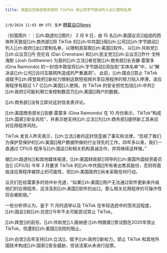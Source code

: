 ```yaml
---
title: 美国议员敦促商务部将 TikTok 母公司字节跳动列入出口管制名单
---
```

`2/9/2024 11:03 AM UTC 宝尹` [轉載自GNews](https://gnews.org/articles/2295161)

（封面图片：｜[[zh:路透社]]图片）
2 月 9 日，由 15 名[[zh:美国议员]]组成的团体昨天敦促[[zh:商务部]]将 TikTok 的[[zh:中共国]]母[[zh:公司]][[zh:字节跳动]]列入[[zh:政府]]出口管制名单，以限制其获取[[zh:美国]]软件。
以[[zh:共和党]][[zh:众议员]]丹·克伦肖 (Dan Crenshaw) 和[[zh:民主党]][[zh:众议员]]乔什·戈特海默 (Josh Gottheimer) 为首的[[zh:立法]]者在致[[zh:商务部]]长吉娜·雷蒙多 (Gina Raimondo) 的一封信中敦促将[[zh:字节跳动]]添加到“实体名单”中，以“解决该[[zh:公司]]访问互联网所造成的严重漏洞”。
此前，[[zh:国会]]禁止 TikTok 或赋予[[zh:拜登政府]]新权力限制这款短视频共享应用程序的努力陷入停滞，该应用程序有超过 1.7 亿[[zh:美国]]人使用。对 TikTok 的安全担忧包括[[zh:中共]][[zh:政府]]可能利用它来控制数百万[[zh:美国]]用户的数据。

[[zh:商务部]]没有立即对这封信发表评论。

[[zh:美国商务部长]]吉娜·雷蒙多 (Gina Raimondo) 在 10 月份表示，TikTok“构成[[zh:国家]]安全风险”，并表示她支持[[zh:立法]]为[[zh:商务部]]提供新工具来应对应用程序风险。


TikTok 发言人昨天表示，[[zh:立法]]者的这封信歪曲了事实和法律，“忽视了我们为保护受保护的[[zh:美国]]用户数据所做的行业领先的工作。四年多以来，我们一直通过 CFIUS 程序与[[zh:国会]]和相关机构真诚合作，并将继续这样做。”

据[[zh:路透社]]和其他媒体报道，[[zh:美国财政部]]领导的[[zh:美国外国投资委员会]] (CFIUS) 今年 3 月要求 TikTok 的[[zh:中共国]]所有者出售其股份，否则将面临该应用程序被禁止的可能性，但[[zh:美国政府]]尚未采取任何行动。

议员们在给雷蒙多的信中补充道，“如果[[zh:美国]]用户无法通过软件更新来升级他们的应用程序，这涉及到[[zh:美国]]软件的出口，那么相关应用程序的可操作性将会被削弱。”

一些分析师认为，鉴于 11 月的选举以及 TikTok 在年轻选民中的受欢迎程度，[[zh:国会]]和[[zh:白宫]]今年不太可能尝试禁止 TikTok。

[[zh:拜登]]的前任、[[zh:共和党]]人唐纳德·[[zh:特朗普]]曾试图在2020年禁止TikTok，但遭到[[zh:美国]]法院的阻止。

[[zh:白宫]]去年支持[[zh:立法]]，赋予[[zh:政府]]新权力，禁止 TikTok 和其他外国技术构成[[zh:国家]]安全威胁，但该法案从未进行投票。 





